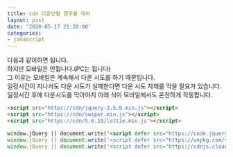 ```yaml
---
title: cdn 다운안될 경우를 대비
layout: post
date: '2020-05-17 21:20:00'
categories:
- javascript
---
```


다음과 같이하면 됩니다.  
하지만 모바일은 안됩니다.(PC는 됩니다)  
그 이유는 모바일은 계속해서 다운 시도를 하기 때문입니다.  
일정시간이 지나서도 다운 시도가 실패한다면 다운 시도 자체를 막을 필요가 있습니다.  
일정시간 후에 다운시도를 막아야지 아래 식이 모바일에서도 온전하게 작동합니다.

```html
<script src="https://cdn/jquery-3.5.0.min.js"></script>
<script src="https://cdn/swiper.min.js"></script>
<script src="https://cdn/5.6.10/lottie.min.js"></script>

window.jQuery || document.write('<script defer src="https://code.jquery.com/jquery-3.5.0.min.js"></\script>')
window.jQuery || document.write('<script defer src="https://unpkg.com/swiper/js/swiper.min.js"></\script>')
window.jQuery || document.write('<script defer src="https://cdnjs.cloudflare.com/ajax/libs/bodymovin/5.6.10/lottie.min.js"></\script>')
```